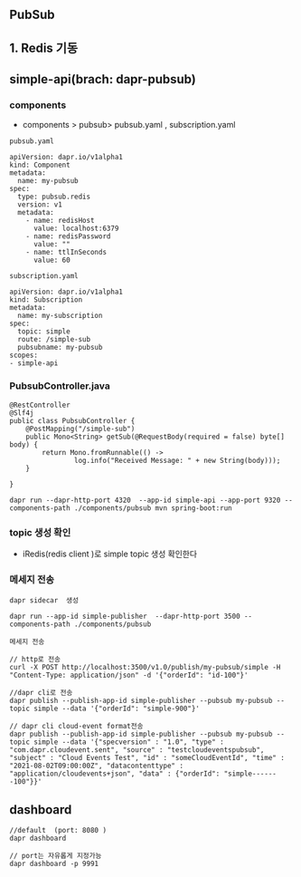


## PubSub

## 1. Redis 기동 

## simple-api(brach: dapr-pubsub)
### components
- components > pubsub> pubsub.yaml , subscription.yaml

`pubsub.yaml`
```
apiVersion: dapr.io/v1alpha1
kind: Component
metadata:
  name: my-pubsub
spec:
  type: pubsub.redis
  version: v1
  metadata:
    - name: redisHost
      value: localhost:6379
    - name: redisPassword
      value: ""
    - name: ttlInSeconds
      value: 60
```
`subscription.yaml`
```
apiVersion: dapr.io/v1alpha1
kind: Subscription
metadata:
  name: my-subscription
spec:
  topic: simple
  route: /simple-sub
  pubsubname: my-pubsub
scopes:
- simple-api
```


### PubsubController.java
```
@RestController
@Slf4j
public class PubsubController {
    @PostMapping("/simple-sub")
	public Mono<String> getSub(@RequestBody(required = false) byte[] body) {
        return Mono.fromRunnable(() ->
                log.info("Received Message: " + new String(body)));
    }
    
}
```

```
dapr run --dapr-http-port 4320  --app-id simple-api --app-port 9320 --components-path ./components/pubsub mvn spring-boot:run
```

### topic 생성 확인 
- iRedis(redis client )로  simple topic 생성 확인한다 

### 메세지 전송 


`dapr sidecar  생성` 
```
dapr run --app-id simple-publisher  --dapr-http-port 3500 --components-path ./components/pubsub
```
`메세지 전송`

```
// http로 전송
curl -X POST http://localhost:3500/v1.0/publish/my-pubsub/simple -H "Content-Type: application/json" -d '{"orderId": "id-100"}'

//dapr cli로 전송
dapr publish --publish-app-id simple-publisher --pubsub my-pubsub --topic simple --data '{"orderId": "simple-900"}'

// dapr cli cloud-event format전송 
dapr publish --publish-app-id simple-publisher --pubsub my-pubsub --topic simple --data '{"specversion" : "1.0", "type" : "com.dapr.cloudevent.sent", "source" : "testcloudeventspubsub", "subject" : "Cloud Events Test", "id" : "someCloudEventId", "time" : "2021-08-02T09:00:00Z", "datacontenttype" : "application/cloudevents+json", "data" : {"orderId": "simple-------100"}}'

```


## dashboard 
```
//default  (port: 8080 )
dapr dashboard   

// port는 자유롭게 지정가능
dapr dashboard -p 9991
```
